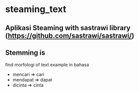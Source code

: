 # steaming_text
Aplikasi Steaming with sastrawi library (https://github.com/sastrawi/sastrawi/)
------------------------


Stemming is
---------
find morfologi of text example in bahasa

- mencari => cari
- mendapat => dapat
- dicinta  => cinta


